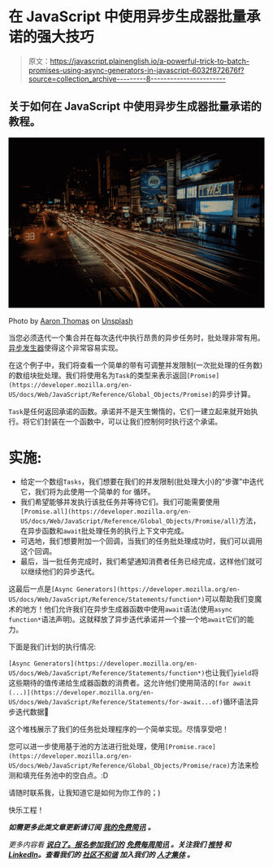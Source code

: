 # 在 JavaScript 中使用异步生成器批量承诺的强大技巧

> 原文：<https://javascript.plainenglish.io/a-powerful-trick-to-batch-promises-using-async-generators-in-javascript-6032f872676f?source=collection_archive---------8----------------------->

## 关于如何在 JavaScript 中使用异步生成器批量承诺的教程。

![](img/178f4780a6daecf0af5e6976c68316ef.png)

Photo by [Aaron Thomas](https://unsplash.com/@aaronphs?utm_source=unsplash&utm_medium=referral&utm_content=creditCopyText) on [Unsplash](https://unsplash.com/@aaronphs?utm_source=unsplash&utm_medium=referral&utm_content=creditCopyText)

当您必须迭代一个集合并在每次迭代中执行昂贵的异步任务时，批处理非常有用。[异步发生器](https://developer.mozilla.org/en-US/docs/Web/JavaScript/Reference/Statements/for-await...of#iterating_over_async_generators)使得这个非常容易实现。

在这个例子中，我们将查看一个简单的带有可调整并发限制(一次批处理的任务数)的数组块批处理。我们将使用名为`Task`的类型来表示返回`[Promise](https://developer.mozilla.org/en-US/docs/Web/JavaScript/Reference/Global_Objects/Promise)`的异步计算。

`Task`是任何返回承诺的函数。承诺并不是天生懒惰的，它们一建立起来就开始执行。将它们封装在一个函数中，可以让我们控制何时执行这个承诺。

# 实施:

*   给定一个数组`Tasks`，我们想要在我们的并发限制(批处理大小)的“步骤”中迭代它，我们将为此使用一个简单的 for 循环。
*   我们希望能够并发执行该批任务并等待它们。我们可能需要使用`[Promise.all](https://developer.mozilla.org/en-US/docs/Web/JavaScript/Reference/Global_Objects/Promise/all)`方法，在异步函数和`await`批处理任务的执行上下文中完成。
*   可选地，我们想要附加一个回调，当我们的任务批处理成功时，我们可以调用这个回调。
*   最后，当一批任务完成时，我们希望通知消费者任务已经完成，这样他们就可以继续他们的异步迭代。

这最后一点是`[Async Generators](https://developer.mozilla.org/en-US/docs/Web/JavaScript/Reference/Statements/function*)`可以帮助我们变魔术的地方！他们允许我们在异步生成器函数中使用`await`语法(使用`async function*`语法声明)。这就释放了异步迭代承诺并一个接一个地`await`它们的能力。

下面是我们计划的执行情况:

`[Async Generators](https://developer.mozilla.org/en-US/docs/Web/JavaScript/Reference/Statements/function*)`也让我们`yield`将这些期待的值传递给生成器函数的消费者。这允许他们使用简洁的`[for await (...)](https://developer.mozilla.org/en-US/docs/Web/JavaScript/Reference/Statements/for-await...of)`循环语法异步迭代数据🎉

这个堆栈展示了我们的任务批处理程序的一个简单实现。尽情享受吧！

您可以进一步使用基于池的方法进行批处理，使用`[Promise.race](https://developer.mozilla.org/en-US/docs/Web/JavaScript/Reference/Global_Objects/Promise/race)`方法来检测和填充任务池中的空白点。:D

请随时联系我，让我知道它是如何为你工作的；)

快乐工程！

***如需更多此类文章更新请订阅*** [***我的免费简讯***](https://www.bytelimes.com/#/portal/signup/free) ***。***

*更多内容看* [***说白了。报名参加我们的***](https://plainenglish.io/) **[***免费每周简讯***](http://newsletter.plainenglish.io/) *。关注我们* [***推特***](https://twitter.com/inPlainEngHQ) *和*[***LinkedIn***](https://www.linkedin.com/company/inplainenglish/)*。查看我们的* [***社区不和谐***](https://discord.gg/GtDtUAvyhW) *加入我们的* [***人才集体***](https://inplainenglish.pallet.com/talent/welcome) *。***